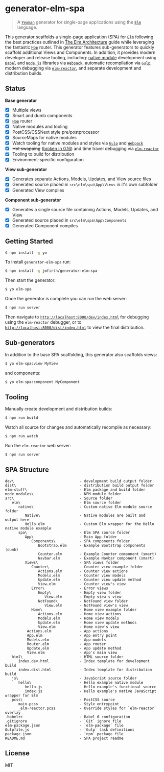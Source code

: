 # generator-elm-spa

>  A [`Yeoman`](http://yeoman.io) generator for single-page applications using the [`Elm`](http://elm-lang.org/) language.

 This generator scaffolds a single-page application (SPA) for [`Elm`](http://elm-lang.org/) following the best practices outlined in [The Elm Architecture](https://github.com/evancz/elm-architecture-tutorial/) guide while leveraging the fantastic [`Hop`](http://package.elm-lang.org/packages/sporto/hop/latest) router.  This generator features sub-generators to quickly scaffold additional Views and Components.  In addition, it provides modern developer and release tooling, including: [native module](https://github.com/NoRedInk/take-home/wiki/Writing-Native) development using [`Babel`](https://babeljs.io/) and [`Node.js`](https://nodejs.org) libraries via [`Webpack`](https://webpack.github.io/), automatic recompilation via [`Gulp`](http://gulpjs.com/), modern debugging via [`elm-reactor`](https://github.com/elm-lang/elm-reactor), and separate development and distribution builds.

## Status

**Base generator**

- [x] Multiple views
- [x] Smart and dumb components
- [x] [`Hop`](http://package.elm-lang.org/packages/sporto/hop/latest) router
- [x] Native modules and tooling
- [x] PostCSS/CSSNext style pre/postprocessor
- [x] SourceMaps for native modules
- [x] Watch tooling for native modules and styles via [`Gulp`](http://gulpjs.com/) and [`Webpack`](https://webpack.github.io/)
- [x] ~~Hot swapping~~ ([broken in 0.16]()) and time travel debugging via [`elm-reactor`](https://github.com/elm-lang/elm-reactor)
- [x] Tooling to build for distribution
- [x] Environment-specific configuration

**View sub-generator**

- [x] Generates separate Actions, Models, Updates, and View source files
- [x] Generated source placed in `src\elm\spa\App\Views` in it's own subfolder
- [x] Generated View compiles

**Component sub-generator**

- [x] Generates a single source file containing Actions, Models, Updates, and View
- [x] Generated source placed in `src\elm\spa\App\Components`
- [x] Generated Component compiles

## Getting Started

```sh
$ npm install -g yo
```

To install `generator-elm-spa` run:

```sh
$ npm install -g jmfirth/generator-elm-spa
```

Then start the generator:

```sh
$ yo elm-spa
```

Once the generator is complete you can run the web server:

```sh
$ npm run server
```

Then navigate to [`http://localhost:8000/dev/index.html`](http://localhost:8000/dev/index.html) for debugging using the `elm-reactor` debugger, or to [`http://localhost:8000/dist/index.html`](http://localhost:8000/dist/index.html) to view the final distribution.

## Sub-generators

In addition to the base SPA scaffolding, this generator also scaffolds views:

```sh
$ yo elm-spa:view MyView
```

and components:

```sh
$ yo elm-spa:component MyComponent
```

## Tooling

Manually create development and distribution builds:

```sh
$ npm run build
```

Watch all source for changes and automatically recompile as necessary:

```sh
$ npm run watch
```

Run the `elm-reactor` web server:

```sh
$ npm run server
```

## SPA Structure

```
dev\                              - development build output folder
dist\                             - distribution build output folder
elm-stuff\                        - Elm package and build folder
node_modules\                     - NPM module folder
src\                              - Source folder
   elm\                           - Elm source folder
      native\                     - Custom native Elm module source folder
         Native\                  - Native modules are built and output here
         Hello.elm                - Custom Elm wrapper for the Hello native module example
      spa\                        - Elm SPA source folder
         App\                     - Main App folder
            Components\           - SPA components folder
               Bootstrap.elm      - Example Bootstrap components (dumb)
               Counter.elm        - Example Counter component (smart)
               Navbar.elm         - Example Navbar component (smart)
         Views\                   - SPA views folder
            Counter\              - Counter view example folder
               Actions.elm        - Counter view actions
               Models.elm         - Counter view models
               Update.elm         - Counter view update method
               View.elm           - Counter view's view
            Error\                - Error views
               Empty\             - Empty view folder
                  View.elm        - Empty view's view
               NotFound\          - NotFound view folder
                  View.elm        - NotFound view's view
            Home\                 - Home view example folder
               Actions.elm        - Home view actions
               Models.elm         - Home view models
               Update.elm         - Home view update methods
               View.elm           - Home view's view
          Actions.elm             - App actions
          App.elm                 - App entry point
          Models.elm              - App models
          Router.elm              - App router
          Update.elm              - App update method
          View.elm                - App's main view
   html\                          - HTML source folder
      index.dev.html              - Index template for development build
      index.dist.html             - Index template for distribution build
   js\                            - JavaScript source folder
      hello\                      - Hello example native module
         hello.js                 - Hello example's functional source
         index.js                 - Hello example's native JavaScript wrapper for Elm
   pcss\                          - PostCSS source
      main.pcss                   - Style entrypoint
      _elm-reactor.pcss           - Override styles for `elm-reactor` overlay
.babelrc                          - Babel 6 configuration
.gitignore                        - `Git` ignore file
elm-package.json                  - `elm-package` file
Gulpfile.js                       - `Gulp` task definitions
package.json                      - `npm` package file
README.md                         - SPA project readme
```

## License

MIT
